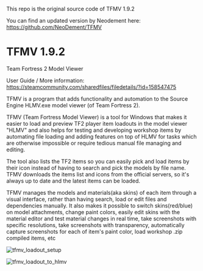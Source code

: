 This repo is the original source code of TFMV 1.9.2

You can find an updated version by Neodement here: https://github.com/NeoDement/TFMV


# TFMV 1.9.2
Team Fortress 2 Model Viewer

User Guide / More information: https://steamcommunity.com/sharedfiles/filedetails/?id=158547475

TFMV is a program that adds functionality and automation to the Source Engine HLMV.exe model viewer (of Team Fortress 2).

TFMV (Team Fortress Model Viewer) is a tool for Windows that makes it easier to load and preview TF2 player item loadouts in the model viewer "HLMV" 
and also helps for testing and developing workshop items by automating file loading and adding features on top of HLMV for tasks which are otherwise 
impossible or require tedious manual file managing and editing.

The tool also lists the TF2 items so you can easily pick and load items by their icon instead of having to search and pick the models by file name.
TFMV downloads the items list and icons from the official servers, so it's always up to date and the latest items can be loaded.

TFMV manages the models and materials(aka skins) of each item through a visual interface, rather than having search, load or edit files and dependencies manually.
It also makes it possible to switch skins(red/blue) on model attachments, change paint colors, easily edit skins with the material editor and test material 
changes in real time, take screenshots with specific resolutions, take screenshots with transparency, automatically capture screenshots for each of item's paint color, 
load workshop .zip compiled items, etc


![tfmv_loadout_setup](https://user-images.githubusercontent.com/39770445/226131234-e09f2fac-2623-41e9-97d7-7d2e3af9f13f.jpg)

![tfmv_loadout_to_hlmv](https://user-images.githubusercontent.com/39770445/226131239-10560968-ef7c-45e7-8a70-33abe134bcf5.gif)
